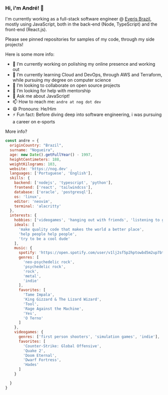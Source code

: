 ### Hi, i'm André! 👋

I'm currently working as a full-stack software engineer @ [Everis Brazil](https://www.everis.com/brazil/pt-br/home-br), mostly using JavaScript, both in the back-end (Node, TypeScript) and the front-end (React.js).

Please see pinned repositories for samples of my code, through my side projects!

Here is some more info:
- 🔭 I’m currently working on polishing my online presence and working out
- 🌱 I’m currently learning Cloud and DevOps, through AWS and Terraform, while pursuing my degree on computer science
- 👯 I’m looking to collaborate on open source projects
- 🤔 I’m looking for help with mentorship
- 💬 Ask me about JavaScript!
- 📫 How to reach me: `andre at nog dot dev`
- 😄 Pronouns: He/Him
- ⚡ Fun fact: Before diving deep into software engineering, i was pursuing a career on e-sports

More info?
```javascript
const andre = {
  originCountry: "Brazil",
  surname: "Nogueira",
  age: new Date().getFullYear() - 1997,
  heightCentimeters: 188,
  weightKilograms: 103,
  website: 'https://nog.dev' ,
  languages: ['Portuguese', 'English'],
  skills: {
    backend: ['nodejs', 'typescript', 'python'],
    frontend: ['react', 'tailwindcss'],
    database: ['oracle', 'postgresql'],
    os: 'linux',
    editor: 'neovim',
    terminal: 'alacritty'
  },
  interests: {
    hobbies: ['videogames', 'hanging out with friends', 'listening to great music'],
    ideals: [
      'make quality code that makes the world a better place',
      'help people help people',
      'try to be a cool dude'
    ],
    music: {
      spotify: 'https://open.spotify.com/user/v1lj2sf5p2hptowbd5m2up7bt?si=4XZ4TFA5Tw-TverZI1s0Pg',
      genres: [
        'neo-psychedelic rock',
        'psychedelic rock',
        'rock',
        'metal',
        'indie'
      ],
      favorites: [
        'Tame Impala',
        'King Gizzard & The Lizard Wizard',
        'Tool',
        'Rage Against the Machine',
        'Yes',
        'O Terno'
      ]
    },
    videogames: {
      genres: ['first person shooters', 'simulation games', 'indie'],
      favorites: [
        'Counter-Strike: Global Offensive',
        'Quake 2',
        'Doom Eternal',
        'Dwarf Fortress',
        'Hades'
      ]
    }

  }
}
```
